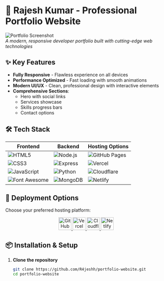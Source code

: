 # 🚀 Rajesh Kumar - Professional Portfolio Website

![Portfolio Screenshot](https://i.ibb.co/MD78fk4c/Img2url-bot.jpg)  
*A modern, responsive developer portfolio built with cutting-edge web technologies*

## ✨ Key Features
- **Fully Responsive** - Flawless experience on all devices
- **Performance Optimized** - Fast loading with smooth animations
- **Modern UI/UX** - Clean, professional design with interactive elements
- **Comprehensive Sections**:
  - Hero with social links
  - Services showcase
  - Skills progress bars
  - Contact options

## 🛠 Tech Stack
| Frontend | Backend | Hosting Options |
|----------|---------|-----------------|
| ![HTML5](https://img.shields.io/badge/HTML5-E34F26?style=for-the-badge&logo=html5&logoColor=white) | ![Node.js](https://img.shields.io/badge/Node.js-339933?style=for-the-badge&logo=nodedotjs&logoColor=white) | ![GitHub Pages](https://img.shields.io/badge/GitHub%20Pages-222222?style=for-the-badge&logo=github&logoColor=white) |
| ![CSS3](https://img.shields.io/badge/CSS3-1572B6?style=for-the-badge&logo=css3&logoColor=white) | ![Express](https://img.shields.io/badge/Express-000000?style=for-the-badge&logo=express&logoColor=white) | ![Vercel](https://img.shields.io/badge/Vercel-000000?style=for-the-badge&logo=vercel&logoColor=white) |
| ![JavaScript](https://img.shields.io/badge/JavaScript-F7DF1E?style=for-the-badge&logo=javascript&logoColor=black) | ![Python](https://img.shields.io/badge/Python-3776AB?style=for-the-badge&logo=python&logoColor=white) | ![Cloudflare](https://img.shields.io/badge/Cloudflare-F38020?style=for-the-badge&logo=cloudflare&logoColor=white) |
| ![Font Awesome](https://img.shields.io/badge/Font_Awesome-528DD7?style=for-the-badge&logo=fontawesome&logoColor=white) | ![MongoDB](https://img.shields.io/badge/MongoDB-47A248?style=for-the-badge&logo=mongodb&logoColor=white) | ![Netlify](https://img.shields.io/badge/Netlify-00C7B7?style=for-the-badge&logo=netlify&logoColor=white) |

## 🚀 Deployment Options

Choose your preferred hosting platform:

<div align="center">
  <a href="https://pages.github.com/" target="_blank">
    <img src="https://img.shields.io/badge/Deploy_on-GitHub_Pages-222222?style=for-the-badge&logo=github&logoColor=white" alt="GitHub Pages" height="40">
  </a>
  <a href="https://vercel.com/docs" target="_blank">
    <img src="https://img.shields.io/badge/Deploy_on-Vercel-000000?style=for-the-badge&logo=vercel&logoColor=white" alt="Vercel" height="40">
  </a>
  <a href="https://developers.cloudflare.com/pages/" target="_blank">
    <img src="https://img.shields.io/badge/Deploy_on-Cloudflare_Pages-F38020?style=for-the-badge&logo=cloudflare&logoColor=white" alt="Cloudflare" height="40">
  </a>
  <a href="https://www.netlify.com/" target="_blank">
    <img src="https://img.shields.io/badge/Deploy_on-Netlify-00C7B7?style=for-the-badge&logo=netlify&logoColor=white" alt="Netlify" height="40">
  </a>
</div>

## 📦 Installation & Setup

1. **Clone the repository**
   ```bash
   git clone https://github.com/R4jeshh/portfolio-website.git
   cd portfolio-website
